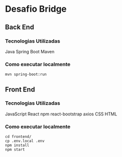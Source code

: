 # Desafio Bridge

## Back End
### Tecnologias Utilizadas
Java
Spring Boot
Maven

### Como executar localmente
```shell
mvn spring-boot:run
```


## Front End
### Tecnologias Utilizadas
JavaScript
React
npm
react-bootstrap
axios
CSS
HTML

### Como executar localmente
```shell
cd frontend/
cp .env.local .env
npm install
npm start
```